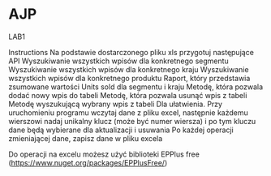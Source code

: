 # AJP
LAB1

Instructions
Na podstawie dostarczonego pliku xls przygotuj następujące API
Wyszukiwanie wszystkich wpisów dla konkretnego segmentu
Wyszukiwanie wszystkich wpisów dla konkretnego kraju
Wyszukiwanie wszystkich wpisów dla konkretnego produktu
Raport, który przedstawia zsumowane wartości Units sold dla segmentu i kraju
Metodę, która pozwala dodać nowy wpis do tabeli
Metodę, która pozwala usunąć wpis z tabeli
Metodę wyszukującą wybrany wpis z tabeli
Dla ułatwienia.
Przy uruchomieniu programu wczytaj dane z pliku excel, następnie każdemu wierszowi nadaj unikalny klucz (może być numer wiersza) i po tym kluczu dane będą wybierane dla aktualizacji i usuwania
Po każdej operacji zmieniającej dane, zapisz dane w pliku excela

Do operacji na excelu możesz użyć biblioteki EPPlus free (https://www.nuget.org/packages/EPPlusFree/)

